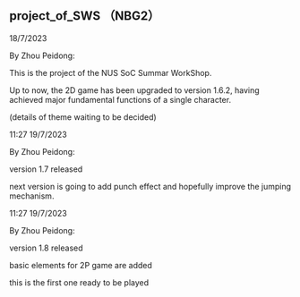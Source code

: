 ## project_of_SWS （NBG2）
18/7/2023


By Zhou Peidong:


This is the project of the NUS SoC Summar WorkShop.


Up to now, the 2D game has been upgraded to version 1.6.2, having achieved major fundamental functions of a single character. 

(details of theme waiting to be decided)

11:27  19/7/2023


By Zhou Peidong:


version 1.7 released


next version is going to add punch effect and hopefully improve the jumping mechanism.

11:27  19/7/2023


By Zhou Peidong:


version 1.8 released


basic elements for 2P game are added


this is the first one ready to be played


